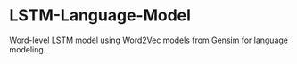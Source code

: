 # LSTM-Language-Model
Word-level LSTM model using Word2Vec models from Gensim for language modeling.
